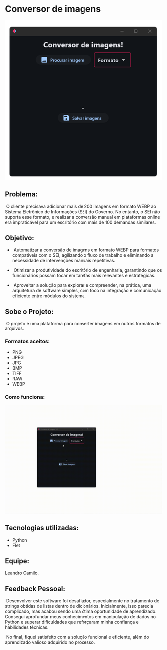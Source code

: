 # Conversor de imagens

<img src="assets/img.png">

## Problema:

&nbsp;O cliente precisava adicionar mais de 200 imagens em formato WEBP ao Sistema Eletrônico de Informações (SEI) do Governo. No entanto, o SEI não suporta esse formato, e realizar a conversão manual em plataformas online era impraticável para um escritório com mais de 100 demandas similares.

## Objetivo:

- &nbsp;Automatizar a conversão de imagens em formato WEBP para formatos compatíveis com o SEI, agilizando o fluxo de trabalho e eliminando a necessidade de intervenções manuais repetitivas.

- &nbsp;Otimizar a produtividade do escritório de engenharia, garantindo que os funcionários possam focar em tarefas mais relevantes e estratégicas.

- &nbsp;Aproveitar a solução para explorar e compreender, na prática, uma arquitetura de software simples, com foco na integração e comunicação eficiente entre módulos do sistema.

## Sobe o Projeto:

&nbsp;O projeto é uma plataforma para converter imagens em outros formatos de arquivos.

### Formatos aceitos:

- PNG
- JPEG
- JPG
- BMP
- TIFF
- RAW
- WEBP

### Como funciona:

<img src="assets/app.gif">

## Tecnologias utilizadas:

- Python
- Flet

## Equipe:

Leandro Camilo.

## Feedback Pessoal:

&nbsp;Desenvolver este software foi desafiador, especialmente no tratamento de strings obtidas de listas dentro de dicionários. Inicialmente, isso parecia complicado, mas acabou sendo uma ótima oportunidade de aprendizado. Consegui aprofundar meus conhecimentos em manipulação de dados no Python e superar dificuldades que reforçaram minha confiança e habilidades técnicas.

&nbsp;No final, fiquei satisfeito com a solução funcional e eficiente, além do aprendizado valioso adquirido no processo.
